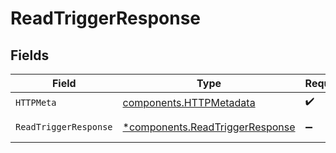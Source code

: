 # ReadTriggerResponse


## Fields

| Field                                                                             | Type                                                                              | Required                                                                          | Description                                                                       |
| --------------------------------------------------------------------------------- | --------------------------------------------------------------------------------- | --------------------------------------------------------------------------------- | --------------------------------------------------------------------------------- |
| `HTTPMeta`                                                                        | [components.HTTPMetadata](../../models/components/httpmetadata.md)                | :heavy_check_mark:                                                                | N/A                                                                               |
| `ReadTriggerResponse`                                                             | [*components.ReadTriggerResponse](../../models/components/readtriggerresponse.md) | :heavy_minus_sign:                                                                | A specific trigger                                                                |